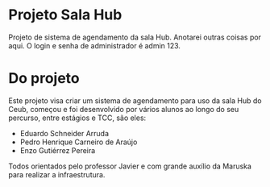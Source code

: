 # Projeto Sala Hub
Projeto de sistema de agendamento da sala Hub.
Anotarei outras coisas por aqui.
O login e senha de administrador é admin 123.

# Do projeto
Este projeto visa criar um sistema de agendamento para uso da sala Hub do Ceub, começou e foi desenvolvido
por vários alunos ao longo do seu percurso, entre estágios e TCC, são eles:

* Eduardo Schneider Arruda
* Pedro Henrique Carneiro de Araújo
* Enzo Gutiérrez Pereira

Todos orientados pelo professor Javier e com grande auxílio da Maruska para realizar a infraestrutura.
